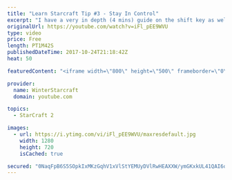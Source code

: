 ```yaml
---
title: "Learn Starcraft Tip #3 - Stay In Control"
excerpt: "I have a very in depth (4 mins) guide on the shift key as well here https://www.youtube.com/watch?v=7x9pHr544oY"
originalUrl: https://youtube.com/watch?v=iFl_pEE9WVU
type: video
price: Free
length: PT1M42S
publishedDateTime: 2017-10-24T21:18:42Z
heat: 50

featuredContent: "<iframe width=\"800\" height=\"500\" frameborder=\"0\" src=\"https://www.youtube.com/embed/iFl_pEE9WVU\" allow=\"accelerometer; autoplay; encrypted-media; gyroscope; picture-in-picture\" allowfullscreen></iframe>"

provider:
  name: WinterStarcraft
  domain: youtube.com

topics:
  - StarCraft 2

images:
  - url: https://i.ytimg.com/vi/iFl_pEE9WVU/maxresdefault.jpg
    width: 1280
    height: 720
    isCached: true

secured: "0NaqFpB6S5SOpkIxMKzGqhV1xVlStYEMUyDVlRwHEAXXW/ymGKxkUL41QAI6ormUUxc09gspEm/aPhFevMKdawYubNcNUYeEMHK2f4yrbTq0qJR2Oi6YzpTe2uTsyRiDbT4VpOqoSvSa2vP6xca00rT3rLHLXdiLUrn/Lfx21+pUIJSu+8G4lCJ1ZP4BCxSnQwoIBnxJdmHAElDAOu4UpTev7XbhUICNFxZpm7Kq4hQ5oFT9u71gY6DW/RBdEiibXSQqs/MIOamADQTt9EshurBUp1vko5hpFBzyLEpSlLYefj2dEUAdlEfFdihIMYCUuxhmdGdJFvtl9t6xbvOqQdHVKk5y6bVQB9yb0ptkIzjUj/n/BoWQR+v/zaypraSFXDGvObQi1fyoWdssFB+73/Bw+sWjPTn4U7DZ1MBWxVc=;VHUm4ixGVt4CuVNjADCTaw=="
---
```


